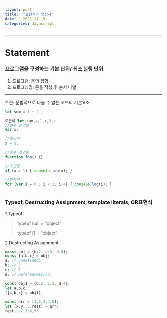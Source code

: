 ```yaml
---
layout: post
title:  "표현식과 연산자"
date:   2021-11-19
categories: Javascript
---
```

---

# Statement

### 프로그램을 구성하는 기본 단위/ 최소 실행 단위
1. 프로그램: 문의 집합
2. 프로그래밍: 문을 작성 후 순서 나열 
***
토큰: 문법적으로 나눌 수 없는 코드의 기본요소

```javascript
let sum = 1 + 2 ;

토큰이 let,sum,=,1,+,2,;
//변수 선언문
var x;

//할당문
x = 5;

//함수 선언문
function foo() {}

//조건문
if (x > 1) { console.log(x); }

//반복문
for (var i = 0 ; i < 2; i++) { console.log(i); }
```

***
### Typeof, Destructing Assignment, template literals, OR표현식

1.Typeof 
> typeof null = "object"
> 
> typeof [] = "object"

2.Destructing Assignment
```javascript
const obj = {b:2, c:3, d:4};
const {a,b,c} = obj;
a; // undefined;
b; // 2
c; // 3
d; // ReferenceError;

const obj1 = {b:2, c:3, d:4};
let a,b,c;
({a,b,c} = obj1);

const arr = [1,2,3,4,5];
let [x,y,...rest] = arr;
rest; // 3,4,5;

```
